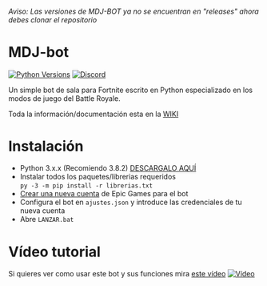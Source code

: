 ###### Aviso: Las versiones de MDJ-BOT ya no se encuentran en "releases" ahora debes clonar el repositorio
# MDJ-bot

[![Python Versions](https://img.shields.io/badge/python-3.6%20%7C%203.7%20%7C%203.8-blue)](https://www.python.org/downloads/release/python-382/) [![Discord](https://img.shields.io/discord/700042047079317546.svg?logo=discord)](https://discord.gg/pKnMpZa)  

Un simple bot de sala para Fortnite escrito en Python especializado en los modos de juego del Battle Royale.

Toda la información/documentación esta en la [WIKI](https://github.com/Londiuh/MDJ-bot/wiki "WIKI")

# Instalación
- Python 3.x.x (Recomiendo 3.8.2) [DESCARGALO AQUÍ](https://www.python.org/downloads/release/python-380/ "Puedes descargarlo aquí")
- Instalar todos los paquetes/librerias requeridos  
`py -3 -m pip install -r librerias.txt`
- [Crear una nueva cuenta](https://epicgames.com/id/register "Crear una nueva cuenta de Epic Games") de Epic Games para el bot
- Configura el bot en `ajustes.json` y introduce las credenciales de tu nueva cuenta
- Abre `LANZAR.bat` 

# Vídeo tutorial

Si quieres ver como usar este bot y sus funciones mira [este vídeo](https://youtu.be/Xr-kw9lT-b8)
[![Vídeo](https://i.ytimg.com/vi/Xr-kw9lT-b8/hqdefault.jpg)](https://youtu.be/Xr-kw9lT-b8) 
